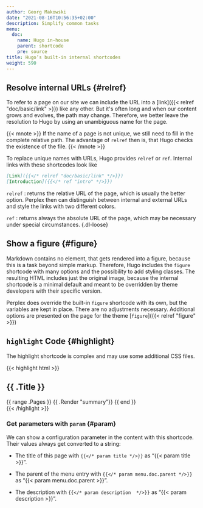 ```yaml
---
author: Georg Makowski
date: "2021-08-16T10:56:35+02:00"
description: Simplify common tasks
menu:
  doc:
    name: Hugo in-house
    parent: shortcode
    pre: source
title: Hugo’s built-in internal shortcodes
weight: 590
---
```


## Resolve internal URLs {#relref}

To refer to a page on our site we can include the URL into a [link]({{< relref "doc/basic/link" >}}) like any other. But it's often long and when our content grows and evolves, the path may change. Therefore, we better leave the resolution to Hugo by using an unambiguous name for the page.

{{< mnote >}}
If the name of a page is not unique, we still need to fill in the complete relative path. The advantage of `relref` then is, that Hugo checks the existence of the file.
{{< /mnote >}}

To replace unique names with URLs, Hugo provides `relref` or `ref`. Internal links with these shortcodes look like

```md
[Link]({{</* relref "doc/basic/link" */>}})
[Introduction]({{</* ref "intro" */>}})
```

`relref`
: returns the relative URL of the page, which is usually the better option. Perplex then can distinguish between internal and external URLs and style the links with two different colors.

`ref`
: returns always the absolute URL of the page, which may be necessary under special circumstances.
{.dl-loose}

## Show a figure {#figure}

Markdown contains no element, that gets rendered into a figure, because this is a task beyond simple markup. Therefore, Hugo includes the `figure` shortcode with many options and the possibility to add styling classes. The resulting HTML includes just the original image, because the internal shortcode is a minimal default and meant to be overridden by theme developers with their specific version.

Perplex does override the built-in `figure` shortcode with its own, but the variables are kept in place. There are no adjustments necessary. Additional options are presented on the page for the theme [`figure`]({{< relref "figure" >}})

## `highlight` Code {#highlight}

The highlight shortcode is complex and may use some additional CSS files.

{{< highlight html >}}
<section id="main">
  <div>
   <h1 id="title">{{ .Title }}</h1>
    {{ range .Pages }}
        {{ .Render "summary"}}
    {{ end }}
  </div>
</section>
{{< /highlight >}}

### Get parameters with `param` {#param}

We can show a configuration parameter in the content with this shortcode. Their values always get converted to a string:

- The title of this page with `{{</* param title */>}}` as “{{< param title >}}”.

- The parent of the menu entry with `{{</* param menu.doc.parent */>}}` as “{{< param menu.doc.parent >}}”.

- The description with `{{</* param description  */>}}` as “{{< param description >}}”.

[hugofigure]: https://gohugo.io/content-management/shortcodes/#figure
